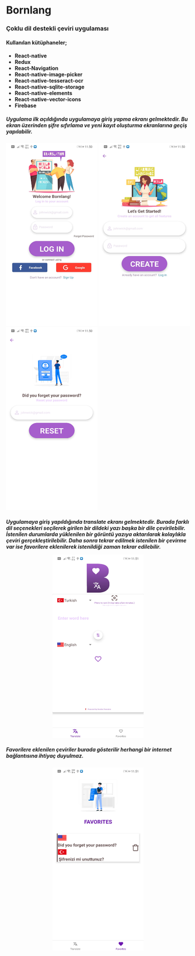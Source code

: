 # Bornlang
<h3>Çoklu dil destekli çeviri uygulaması</h3>
<h4>Kullanılan  kütüphaneler;</h4>
<h4>

* React-native
* Redux
* React-Navigation
* React-native-image-picker
* React-native-tesseract-ocr
* React-native-sqlite-storage
* React-native-elements
* React-native-vector-icons
* Firebase
</h4>
<h5>
Uygulama ilk açıldığında uygulamaya giriş yapma ekranı gelmektedir.
Bu ekran üzerinden şifre sıfırlama ve yeni kayıt oluşturma ekranlarına geçiş yapılabilir.
</h5>
<p float="left">
<img src="/src/images/github/1.jpeg" width="250" height="500">
<img src="/src/images/github/2.jpeg" width="250" height="500">
<img src="/src/images/github/3.jpeg" width="250" height="500">
</p>
<h5>Uygulamaya giriş yapıldığında translate ekranı gelmektedir. Burada farklı dil seçenekleri seçilerek girilen bir dildeki yazı başka bir
dile çevirilebilir. İstenilen durumlarda yüklenilen bir görüntü yazıya aktarılarak kolaylıkla çeviri gerçekleştirilebilir. Daha sonra tekrar
edilmek istenilen bir çevirme var ise favorilere eklenilerek istenildiği zaman tekrar edilebilir.
<p align="center">
<img src="/src/images/github/4.jpeg" width="250" height="500" align="center">
</p>
<h5>
Favorilere eklenilen çeviriler burada gösterilir herhangi bir internet bağlantısına ihtiyaç duyulmaz.
</h5>
<p align="center">
<img src="/src/images/github/5.jpeg" width="250" height="500" align="center">
</p>
